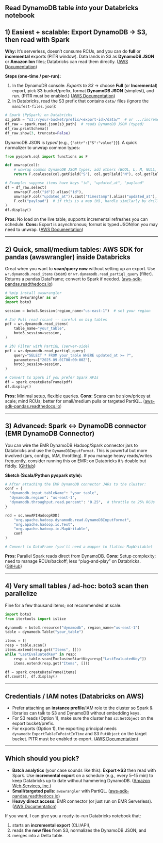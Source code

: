 ## Read  DynamoDB table *into* your Databricks notebook 


## 1) Easiest + scalable: **Export DynamoDB → S3**, then read with Spark

**Why:** It’s serverless, doesn’t consume RCUs, and you can do **full** or **incremental** exports (PITR window). Data lands in S3 as **DynamoDB JSON** or **Amazon Ion** files; Databricks can read them directly. ([AWS Documentation][1])

**Steps (one-time / per-run):**

1. In the DynamoDB console: *Exports to S3* → choose **Full** (or **Incremental**) export, pick S3 bucket/prefix, format **DynamoDB JSON** (simplest), and run. (PITR must be enabled.) ([AWS Documentation][2])
2. In Databricks, read the S3 prefix that contains `data/` files (ignore the `manifest-files.json`):

```python
# Spark (PySpark) on Databricks
s3_path = "s3://your-bucket/prefix/<export-id>/data/"  # or .../incremental/data/
df_raw = spark.read.json(s3_path)  # reads DynamoDB JSON (typed)
df_raw.printSchema()
df_raw.show(3, truncate=False)
```

DynamoDB JSON is *typed* (e.g., `{"attr":{"S":"value"}}`). A quick normalizer to unwrap common types:

```python
from pyspark.sql import functions as F

def unwrap(col):
    # unwrap common DynamoDB JSON types; add others (BOOL, L, M, NULL, BS, NS) as needed
    return F.coalesce(col.getField("S"), col.getField("N"), col.getField("B"))

# Example: suppose items have keys "id", "updated_at", "payload"
df = df_raw.select(
    unwrap(F.col("id")).alias("id"),
    unwrap(F.col("updated_at")).cast("timestamp").alias("updated_at"),
    F.col("payload")  # if this is a map (M), handle similarly by drilling into fields
)
df.display()
```

**Pros:** No load on the live table; supports incremental refreshes you can schedule. **Cons:** Export is asynchronous; format is typed JSON/Ion you may need to unwrap. ([AWS Documentation][1])

---

## 2) Quick, small/medium tables: **AWS SDK for pandas (awswrangler)** inside Databricks

Great when you want to **scan/query now** without setting up an export. Use `wr.dynamodb.read_items` (scan) or `wr.dynamodb.read_partiql_query` (filter). Returns a pandas DataFrame; convert to Spark if needed. ([aws-sdk-pandas.readthedocs.io][3])

```python
# %pip install awswrangler
import awswrangler as wr
import boto3

session = boto3.Session(region_name="us-east-1")  # set your region

# 2a) Full read (scan) -- careful on big tables
pdf = wr.dynamodb.read_items(
    table_name="your_table",
    boto3_session=session,
)

# 2b) Filter with PartiQL (server-side)
pdf = wr.dynamodb.read_partiql_query(
    query="SELECT * FROM your_table WHERE updated_at >= ?",
    parameters=["2025-09-01T00:00:00Z"],
    boto3_session=session,
)

# Convert to Spark if you prefer Spark APIs
df = spark.createDataFrame(pdf)
df.display()
```

**Pros:** Minimal setup, flexible queries. **Cons:** Scans can be slow/pricey at scale; mind RCUs; better for small/medium pulls or targeted PartiQL. ([aws-sdk-pandas.readthedocs.io][3])

---

## 3) Advanced: **Spark ↔ DynamoDB connector (EMR DynamoDB Connector)**

You can wire the EMR DynamoDB Hadoop/Spark connector jars to Databricks and use the `DynamoDBInputFormat`. This is powerful but more involved (jars, configs, IAM, throttling). If you manage heavy reads/writes frequently, consider running this on EMR; on Databricks it’s doable but fiddly. ([GitHub][4])

**Sketch (Scala/Python pyspark style):**

```python
# After attaching the EMR DynamoDB connector JARs to the cluster:
conf = {
  "dynamodb.input.tableName": "your_table",
  "dynamodb.region": "us-east-1",
  "dynamodb.throughput.read.percent": "0.25",  # throttle to 25% RCUs
}

rdd = sc.newAPIHadoopRDD(
    "org.apache.hadoop.dynamodb.read.DynamoDBInputFormat",
    "org.apache.hadoop.io.Text",
    "org.apache.hadoop.io.MapWritable",
    conf
)

# Convert to DataFrame (you'll need a mapper to flatten MapWritable)
```

**Pros:** Parallel Spark reads direct from DynamoDB. **Cons:** Setup complexity; need to manage RCUs/backoff; less “plug-and-play” on Databricks. ([GitHub][4])

---

## 4) Very small tables / ad-hoc: **boto3 scan** then parallelize

Fine for a few thousand items; not recommended at scale.

```python
import boto3
from itertools import islice

dynamodb = boto3.resource("dynamodb", region_name="us-east-1")
table = dynamodb.Table("your_table")

items = []
resp = table.scan()
items.extend(resp.get("Items", []))
while "LastEvaluatedKey" in resp:
    resp = table.scan(ExclusiveStartKey=resp["LastEvaluatedKey"])
    items.extend(resp.get("Items", []))

df = spark.createDataFrame(items)
df.count(), df.display()
```

---

## Credentials / IAM notes (Databricks on AWS)

* Prefer attaching an **instance profile**/IAM role to the cluster so Spark & libraries can talk to S3 and DynamoDB without embedding keys.
* For S3 reads (Option 1), make sure the cluster has `s3:GetObject` on the export bucket/prefix.
* For exports (Option 1), the exporting principal needs `dynamodb:ExportTableToPointInTime` and S3 `PutObject` on the target bucket. PITR must be enabled to export. ([AWS Documentation][2])

---

## Which should you pick?

* **Batch analytics** (your case sounds like this): **Export→S3** then read with Spark. Use **incremental export** on a schedule (e.g., every 5–15 min) to keep Databricks up to date without hammering DynamoDB. ([Amazon Web Services, Inc.][5])
* **Small/targeted pulls**: `awswrangler` with PartiQL. ([aws-sdk-pandas.readthedocs.io][6])
* **Heavy direct access**: EMR connector (or just run on EMR Serverless). ([AWS Documentation][7])

If you want, I can give you a ready-to-run Databricks notebook that:

1. starts an **incremental export** (CLI/API),
2. reads the **new files** from S3, normalizes the DynamoDB JSON, and
3. merges into a Delta table.

[1]: https://docs.aws.amazon.com/amazondynamodb/latest/developerguide/S3DataExport.HowItWorks.html?utm_source=chatgpt.com "DynamoDB data export to Amazon S3: how it works"
[2]: https://docs.aws.amazon.com/amazondynamodb/latest/developerguide/S3DataExport_Requesting.html?utm_source=chatgpt.com "Requesting a table export in DynamoDB - AWS Documentation"
[3]: https://aws-sdk-pandas.readthedocs.io/en/3.10.1/stubs/awswrangler.dynamodb.read_items.html?utm_source=chatgpt.com "awswrangler.dynamodb.read_items - AWS SDK for pandas"
[4]: https://github.com/awslabs/emr-dynamodb-connector?utm_source=chatgpt.com "awslabs/emr-dynamodb-connector"
[5]: https://www.amazonaws.cn/en/blog-selection/introducing-incremental-export-from-amazon-dynamodb-to-amazon-s3/?nc1=h_ls&utm_source=chatgpt.com "Introducing incremental export from Amazon DynamoDB to Amazon ..."
[6]: https://aws-sdk-pandas.readthedocs.io/en/3.10.0/stubs/awswrangler.dynamodb.read_partiql_query.html?utm_source=chatgpt.com "awswrangler.dynamodb.read_partiql_query"
[7]: https://docs.aws.amazon.com/emr/latest/EMR-Serverless-UserGuide/using-ddb-connector.html?utm_source=chatgpt.com "Connecting to DynamoDB with Amazon EMR Serverless"
